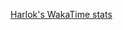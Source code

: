 [Harlok's WakaTime stats](https://github-readme-stats.vercel.app/api/wakatime?username=Neptunium93&layout=compact)
